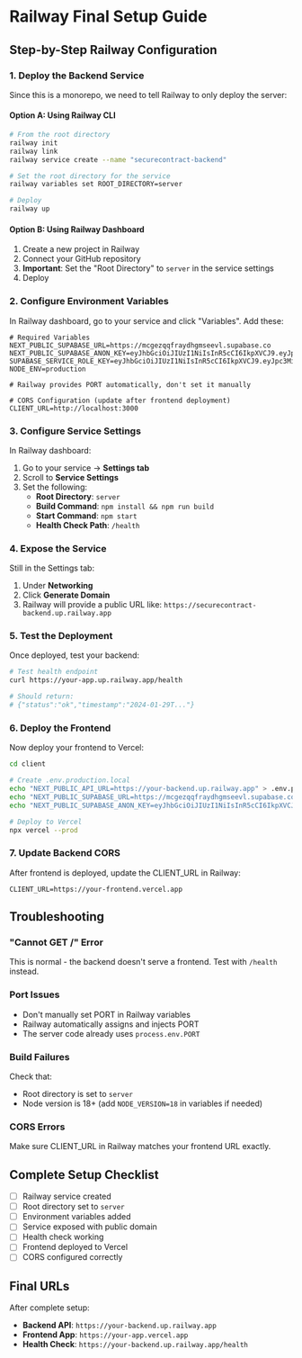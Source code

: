 # Railway Final Setup Guide

## Step-by-Step Railway Configuration

### 1. Deploy the Backend Service

Since this is a monorepo, we need to tell Railway to only deploy the server:

#### Option A: Using Railway CLI
```bash
# From the root directory
railway init
railway link
railway service create --name "securecontract-backend"

# Set the root directory for the service
railway variables set ROOT_DIRECTORY=server

# Deploy
railway up
```

#### Option B: Using Railway Dashboard
1. Create a new project in Railway
2. Connect your GitHub repository
3. **Important**: Set the "Root Directory" to `server` in the service settings
4. Deploy

### 2. Configure Environment Variables

In Railway dashboard, go to your service and click "Variables". Add these:

```env
# Required Variables
NEXT_PUBLIC_SUPABASE_URL=https://mcgezqqfraydhgmseevl.supabase.co
NEXT_PUBLIC_SUPABASE_ANON_KEY=eyJhbGciOiJIUzI1NiIsInR5cCI6IkpXVCJ9.eyJpc3MiOiJzdXBhYmFzZSIsInJlZiI6Im1jZ2V6cXFmcmF5ZGhnbXNlZXZsIiwicm9sZSI6ImFub24iLCJpYXQiOjE3NTM2OTc3OTMsImV4cCI6MjA2OTI3Mzc5M30.6GwDnWTzxTT0zNhDHI7gL8bNawMDhaRLVbQ32gvaztU
SUPABASE_SERVICE_ROLE_KEY=eyJhbGciOiJIUzI1NiIsInR5cCI6IkpXVCJ9.eyJpc3MiOiJzdXBhYmFzZSIsInJlZiI6Im1jZ2V6cXFmcmF5ZGhnbXNlZXZsIiwicm9sZSI6InNlcnZpY2Vfcm9sZSIsImlhdCI6MTc1MzY5Nzc5MywiZXhwIjoyMDY5MjczNzkzfQ.7lc6HiEjcJVTzDNkkT1Rt_CWgcNXYEhT0U4E9GUitAc
NODE_ENV=production

# Railway provides PORT automatically, don't set it manually

# CORS Configuration (update after frontend deployment)
CLIENT_URL=http://localhost:3000
```

### 3. Configure Service Settings

In Railway dashboard:

1. Go to your service → **Settings tab**
2. Scroll to **Service Settings**
3. Set the following:
   - **Root Directory**: `server`
   - **Build Command**: `npm install && npm run build`
   - **Start Command**: `npm start`
   - **Health Check Path**: `/health`

### 4. Expose the Service

Still in the Settings tab:
1. Under **Networking**
2. Click **Generate Domain**
3. Railway will provide a public URL like: `https://securecontract-backend.up.railway.app`

### 5. Test the Deployment

Once deployed, test your backend:

```bash
# Test health endpoint
curl https://your-app.up.railway.app/health

# Should return:
# {"status":"ok","timestamp":"2024-01-29T..."}
```

### 6. Deploy the Frontend

Now deploy your frontend to Vercel:

```bash
cd client

# Create .env.production.local
echo "NEXT_PUBLIC_API_URL=https://your-backend.up.railway.app" > .env.production.local
echo "NEXT_PUBLIC_SUPABASE_URL=https://mcgezqqfraydhgmseevl.supabase.co" >> .env.production.local
echo "NEXT_PUBLIC_SUPABASE_ANON_KEY=eyJhbGciOiJIUzI1NiIsInR5cCI6IkpXVCJ9.eyJpc3MiOiJzdXBhYmFzZSIsInJlZiI6Im1jZ2V6cXFmcmF5ZGhnbXNlZXZsIiwicm9sZSI6ImFub24iLCJpYXQiOjE3NTM2OTc3OTMsImV4cCI6MjA2OTI3Mzc5M30.6GwDnWTzxTT0zNhDHI7gL8bNawMDhaRLVbQ32gvaztU" >> .env.production.local

# Deploy to Vercel
npx vercel --prod
```

### 7. Update Backend CORS

After frontend is deployed, update the CLIENT_URL in Railway:

```env
CLIENT_URL=https://your-frontend.vercel.app
```

## Troubleshooting

### "Cannot GET /" Error
This is normal - the backend doesn't serve a frontend. Test with `/health` instead.

### Port Issues
- Don't manually set PORT in Railway variables
- Railway automatically assigns and injects PORT
- The server code already uses `process.env.PORT`

### Build Failures
Check that:
- Root directory is set to `server`
- Node version is 18+ (add `NODE_VERSION=18` in variables if needed)

### CORS Errors
Make sure CLIENT_URL in Railway matches your frontend URL exactly.

## Complete Setup Checklist

- [ ] Railway service created
- [ ] Root directory set to `server`
- [ ] Environment variables added
- [ ] Service exposed with public domain
- [ ] Health check working
- [ ] Frontend deployed to Vercel
- [ ] CORS configured correctly

## Final URLs

After complete setup:
- **Backend API**: `https://your-backend.up.railway.app`
- **Frontend App**: `https://your-app.vercel.app`
- **Health Check**: `https://your-backend.up.railway.app/health`